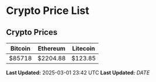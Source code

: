# Crypto Price List

## Crypto Prices
| Bitcoin | Ethereum | Litecoin |
| ------- | -------- | -------- |
| $85718 | $2204.88 | $123.85 |
**Last Updated:** 2025-03-01 23:42 UTC
**Last Updated:** $DATE$
